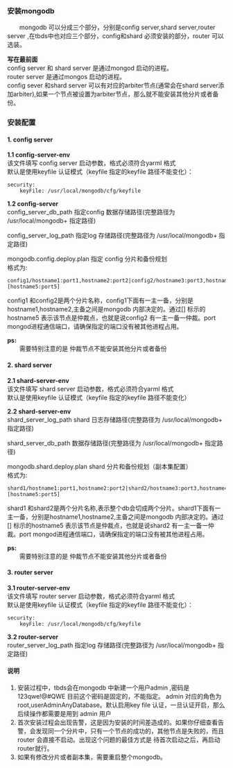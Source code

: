 ### 安装mongodb
&emsp;&emsp;mongodb 可以分成三个部分，分别是config server,shard server,router server ,在tbds中也对应三个部分，config和shard 必须安装的部分，router 可以选装。  

**写在最前面**  
config server 和 shard server 是通过mongod 启动的进程。  
router server 是通过mongos 启动的进程。  
config sever 和shard server 可以有对应的arbiter节点(通常会在shard server添加arbiter),如果一个节点被设置为arbiter节点，那么就不能安装其他分片或者备份。

### 安装配置
#### 1. config server
**1.1 config-server-env**  
该文件填写 config server 启动参数，格式必须符合yarml 格式  
默认是使用keyfile 认证模式（keyfile 指定的keyfile 路径不能变化）：  
```
security:
    keyFile: /usr/local/mongodb/cfg/keyfile
```  
**1.2 config-server**   
config_server_db_path 指定config 数据存储路径(完整路径为 /usr/local/mongodb+ 指定路径)    

config_server_log_path 指定log 存储路径(完整路径为 /usr/local/mongodb+ 指定路径)    

mongodb.config.deploy.plan 指定 config 分片和备份规划  
格式为:
```
config1/hostname1:port1,hostname2:port2|config2/hostname3:port3,hostname4:port4,[hostname5:port5]
```
config1 和config2是两个分片名称，config1下面有一主一备，分别是hostname1,hostname2,主备之间是mongodb 内部决定的。通过[] 标示的hostname5 表示该节点是仲裁点，也就是说config2 有一主一备一仲裁。port mongod进程通信端口，请确保指定的端口没有被其他进程占用。

**ps:**  
&emsp;&emsp;需要特别注意的是 仲裁节点不能安装其他分片或者备份  

#### 2. shard server
**2.1 shard-server-env**  
该文件填写 shard server 启动参数，格式必须符合yarml 格式  
默认是使用keyfile 认证模式（keyfile 指定的keyfile 路径不能变化）

**2.2 shard-server-env**  
shard_server_log_path shard 日志存储路径(完整路径为 /usr/local/mongodb+ 指定路径)    

shard_server_db_path 数据存储路径(完整路径为 /usr/local/mongodb+ 指定路径)  

mongodb.shard.deploy.plan shard 分片和备份规划（副本集配置）  
格式为:
```
shard1/hostname1:port1,hostname2:port2|shard2/hostname3:port3,hostname4:port4,[hostname5:port5]
```
shard1 和shard2是两个分片名称,表示整个db会切成两个分片。shard1下面有一主一备，分别是hostname1,hostname2,主备之间是mongodb 内部决定的。通过[] 标示的hostname5 表示该节点是仲裁点，也就是说shard2 有一主一备一仲裁。port mongod进程通信端口，请确保指定的端口没有被其他进程占用。

**ps:**  
&emsp;&emsp;需要特别注意的是 仲裁节点不能安装其他分片或者备份 

#### 3. router server
**3.1 router-server-env**  
该文件填写 router server 启动参数，格式必须符合yarml 格式  
默认是使用keyfile 认证模式（keyfile 指定的keyfile 路径不能变化）：  
```
security:
    keyFile: /usr/local/mongodb/cfg/keyfile
```  
**3.2 router-server**   
router_server_log_path 指定log 存储路径(完整路径为 /usr/local/mongodb+ 指定路径)  

#### 说明
1. 安装过程中，tbds会在mongodb 中新建一个用户admin ,密码是123qwe!@#QWE 目前这个密码是固定的，不能指定。 admin 对应的角色为root,userAdminAnyDatabase。默认启用key file 认证，一旦认证开启，那么后续操作都需要是用到 admin 用户  
2. 首次安装过程会出现告警，这是因为安装的时间差造成的。如果你仔细查看告警，会发现同一个分片中，只有一个节点的成功的，其他节点是失败的，而且router 会直接不启动。出现这个问题的最佳方式是 待首次启动之后，再启动router就行。
3. 如果有修改分片或者副本集，需要重启整个mongodb。
